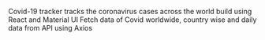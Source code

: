 Covid-19 tracker tracks the coronavirus cases across the world build using React and Material UI 
Fetch data of Covid worldwide, country wise and daily data from API using Axios 
